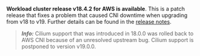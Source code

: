 **Workload cluster release v18.4.2 for AWS is available**. This is a patch release that fixes a problem that caused CNI downtime when upgrading from v18 to v19. Further details can be found in the [release notes](https://docs.giantswarm.io/changes/workload-cluster-releases-aws/releases/aws-v18.4.2/).

> **_Info:_** Cilium support that was introduced in 18.0.0 was rolled back to AWS CNI because of an unresolved upstream bug. Cilium support is postponed to version v19.0.0.
